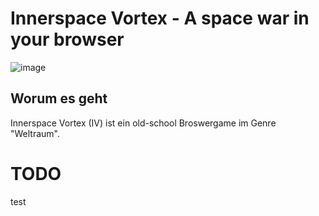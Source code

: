 # Innerspace Vortex - A space war in your browser

![image](https://github.com/MHasenmaier/Innerspace-Vortex/assets/25233028/e2f7c922-7bfa-4a24-b7ca-f64bf8ce5804)

## Worum es geht

Innerspace Vortex (IV) ist ein old-school Broswergame im Genre "Weltraum".  


# TODO 
test